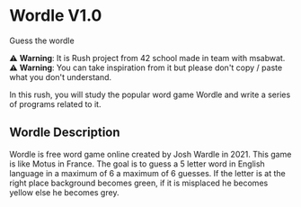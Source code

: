 # Wordle V1.0
Guess the wordle

:warning: **Warning**: It is Rush project from 42 school made in team with msabwat.  
:warning: **Warning**: You can take inspiration from it but please don't copy / paste what you don't understand.

In this rush, you will study the popular word game Wordle and write a series of programs related to it.

## Wordle Description

Wordle is free word game online created by Josh Wardle in 2021. This game is like Motus in France.
The goal is to guess a 5 letter word in English language in a maximum of 6 a maximum of 6 guesses.
If the letter is at the right place background becomes green, if it is misplaced he becomes yellow else he becomes grey.


